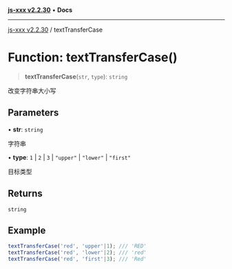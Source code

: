[**js-xxx v2.2.30**](../README.md) • **Docs**

***

[js-xxx v2.2.30](../README.md) / textTransferCase

# Function: textTransferCase()

> **textTransferCase**(`str`, `type`): `string`

改变字符串大小写

## Parameters

• **str**: `string`

字符串

• **type**: `1` \| `2` \| `3` \| `"upper"` \| `"lower"` \| `"first"`

目标类型

## Returns

`string`

## Example

```ts
textTransferCase('red', 'upper'|1); /// 'RED'
textTransferCase('red', 'lower'|2); /// 'red'
textTransferCase('red', 'first'|3); /// 'Red'
```
